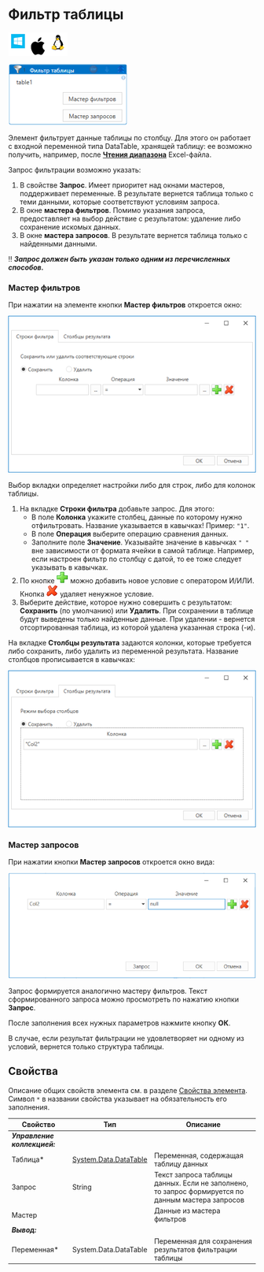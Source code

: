 # Фильтр таблицы

![](<../../../.gitbook/assets/image (100) (1) (1) (1) (1) (1) (1) (10) (209).png>)

![](<../../../.gitbook/assets/new-filter-of-table.png>)

Элемент фильтрует данные таблицы по столбцу. Для этого он работает с входной переменной типа DataTable, хранящей таблицу: ее возможно получить, например, после [**Чтения диапазона**](https://docs.primo-rpa.ru/primo-rpa/g_elements/osnovnye-elementy/prilozhenie-excel/el_excel_readrange) Excel-файла. 

Запрос фильтрации возможно указать:
1. В свойстве **Запрос**. Имеет приоритет над окнами мастеров, поддерживает переменные. В результате вернется таблица только с теми данными, которые соответствуют условиям запроса.
2. В окне **мастера фильтров**. Помимо указания запроса, предоставляет на выбор действие с результатом: удаление либо сохранение искомых данных.
3. В окне **мастера запросов**. В результате вернется таблица только с найденными данными.

:bangbang: ***Запрос должен быть указан только одним из перечисленных способов.***

### Мастер фильтров
При нажатии на элементе кнопки **Мастер фильтров** откроется окно:

![](<../../../.gitbook/assets/table-filter-wizard.png>)

Выбор вкладки определяет настройки либо для строк, либо для колонок таблицы.

1. На вкладке **Строки фильтра** добавьте запрос. Для этого:
   * В поле **Колонка** укажите столбец, данные по которому нужно отфильтровать. Название указывается в кавычках! Пример: `"1"`.
   * В поле **Операция** выберите операцию сравнения данных.
   * Заполните поле **Значение**. Указывайте значение в кавычках `" "` вне зависимости от формата ячейки в самой таблице. Например, если настроен фильтр по столбцу с датой, то ее тоже следует указывать в кавычках.
2. По кнопке ![](<../../../.gitbook/assets/12 (2) (3) (1) (1) (1).png>) можно добавить новое условие с оператором И/ИЛИ. Кнопка ![](<../../../.gitbook/assets/13 (1) (1) (2) (1) (1) (1).png>) удаляет ненужное условие.
3. Выберите действие, которое нужно совершить с результатом: **Сохранить** (по умолчанию) или **Удалить**. При сохранении в таблице будут выведены только найденные данные. При удалении - вернется отсортированная таблица, из которой удалена указанная строка (-и).

На вкладке **Столбцы результата** задаются колонки, которые требуется либо сохранить, либо удалить из переменной результата. Название столбцов прописывается в кавычках:

![](<../../../.gitbook/assets/tab-with-result-col.png>)



### Мастер запросов
При нажатии кнопки **Мастер запросов** откроется окно вида:

![](<../../../.gitbook/assets/Фильтр таблицы. Условие.png>)

Запрос формируется аналогично мастеру фильтров. Текст сформированного запроса можно просмотреть по нажатию кнопки **Запрос**.

После заполнения всех нужных параметров нажмите кнопку **ОК**.

В случае, если результат фильтрации не удовлетворяет ни одному из условий, вернется только структура таблицы. 

## Свойства
Описание общих свойств элемента см. в разделе [Свойства элемента](https://docs.primo-rpa.ru/primo-rpa/primo-studio/process/elements#svoistva-elementa).\
Символ `*` в названии свойства указывает на обязательность его заполнения.

| Свойство     | Тип                   | Описание                                                                            |
| ------------ | --------------------- | ----------------------------------------------------------------------------------- |
| ***Управление коллекцией:*** | | |
| Таблица\*    | [System.Data.DataTable](https://learn.microsoft.com/ru-ru/dotnet/api/system.data.datatable?view=net-5.0) | Переменная, содержащая таблицу данных |
| Запрос       | String                | Текст запроса таблицы данных. Если не заполнено, то запрос формируется по данным мастера запросов |
| Мастер       |                       | Данные из мастера фильтров |
| ***Вывод:***  |      |    |
| Переменная\* | System.Data.DataTable | Переменная для сохранения результатов фильтрации таблицы                            |
